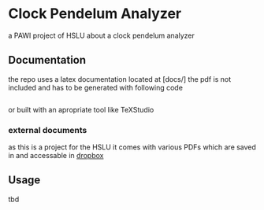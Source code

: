 # Clock Pendelum Analyzer
a PAWI project of HSLU about a clock pendelum analyzer

## Documentation
the repo uses a latex documentation located at [docs/]
the pdf is not included and has to be generated with following code
```
```
or built with an apropriate tool like TeXStudio

### external documents
as this is a project for the HSLU it comes with various PDFs which are saved in and accessable in [dropbox](https://www.dropbox.com/sh/23kg7c6czmhmzml/AADuSR9a3MtVxtYaETB6SMMga?dl=0)

## Usage
tbd
